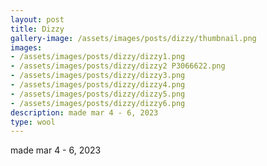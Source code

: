 ```yaml
---
layout: post
title: Dizzy
gallery-image: /assets/images/posts/dizzy/thumbnail.png
images: 
- /assets/images/posts/dizzy/dizzy1.png
- /assets/images/posts/dizzy/dizzy2 P3066622.png
- /assets/images/posts/dizzy/dizzy3.png
- /assets/images/posts/dizzy/dizzy4.png
- /assets/images/posts/dizzy/dizzy5.png
- /assets/images/posts/dizzy/dizzy6.png
description: made mar 4 - 6, 2023
type: wool
---
```


made mar 4 - 6, 2023
